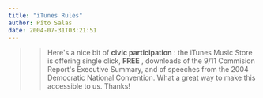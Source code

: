 ```yaml
---
title: "iTunes Rules"
author: Pito Salas
date: 2004-07-31T03:21:51
---
```



>>

>> Here's a nice bit of **civic participation** : the iTunes Music Store is
offering single click, **FREE** , downloads of the 9/11 Commision Report's
Executive Summary, and of speeches from the 2004 Democratic National
Convention. What a great way to make this accessible to us. Thanks!


